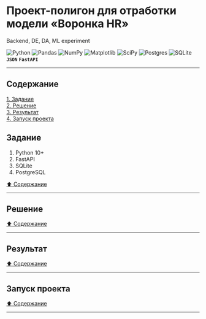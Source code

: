 # Проект-полигон для отработки модели &laquo;Воронка HR&raquo; #
Backend, DE, DA, ML experiment

![Python](https://img.shields.io/badge/python-3670A0?style=plastic&logo=python&logoColor=ffdd54)
![Pandas](https://img.shields.io/badge/pandas-%23150458.svg?style=plastic&logo=pandas&logoColor=white)
![NumPy](https://img.shields.io/badge/numpy-%23013243.svg?style=plastic&logo=numpy&logoColor=white)
![Matplotlib](https://img.shields.io/badge/Matplotlib-%23ffffff.svg?style=plastic&logo=Matplotlib&logoColor=black)
![SciPy](https://img.shields.io/badge/SciPy-%230C55A5.svg?style=plastic&logo=scipy&logoColor=%white)
![Postgres](https://img.shields.io/badge/postgres-%23316192.svg?style=plastic&logo=postgresql&logoColor=white)
![SQLite](https://img.shields.io/badge/sqlite-%2307405e.svg?style=plastic&logo=sqlite&logoColor=white)
**`JSON`**
**`FastAPI`**

----

## Содержание ##

[1. Задание](#задание)    
[2. Решение](#решение)    
[3. Результат](#результат)    
[4. Запуск проекта](#запуск-проекта)    

## Задание ##

1. Python 10+
2. FastAPI
3. SQLite
4. PostgreSQL

[:arrow_up: Содержание](#содержание)

----

## Решение ##

[:arrow_up: Содержание](#содержание)

----

## Результат ##

[:arrow_up: Содержание](#содержание)

----

## Запуск проекта ##

[:arrow_up: Содержание](#содержание)

----
